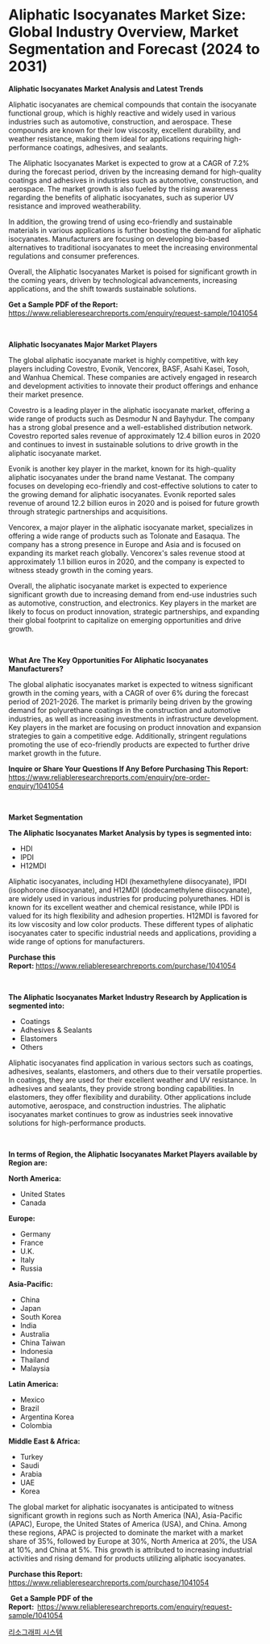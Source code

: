 <p><h1>Aliphatic Isocyanates Market Size: Global Industry Overview, Market Segmentation and Forecast (2024 to 2031)</h1></p><p><strong>Aliphatic Isocyanates Market Analysis and Latest Trends</strong></p>
<p><p>Aliphatic isocyanates are chemical compounds that contain the isocyanate functional group, which is highly reactive and widely used in various industries such as automotive, construction, and aerospace. These compounds are known for their low viscosity, excellent durability, and weather resistance, making them ideal for applications requiring high-performance coatings, adhesives, and sealants.</p><p>The Aliphatic Isocyanates Market is expected to grow at a CAGR of 7.2% during the forecast period, driven by the increasing demand for high-quality coatings and adhesives in industries such as automotive, construction, and aerospace. The market growth is also fueled by the rising awareness regarding the benefits of aliphatic isocyanates, such as superior UV resistance and improved weatherability.</p><p>In addition, the growing trend of using eco-friendly and sustainable materials in various applications is further boosting the demand for aliphatic isocyanates. Manufacturers are focusing on developing bio-based alternatives to traditional isocyanates to meet the increasing environmental regulations and consumer preferences.</p><p>Overall, the Aliphatic Isocyanates Market is poised for significant growth in the coming years, driven by technological advancements, increasing applications, and the shift towards sustainable solutions.</p></p>
<p><strong>Get a Sample PDF of the Report:&nbsp;</strong> <a href="https://www.reliableresearchreports.com/enquiry/request-sample/1041054">https://www.reliableresearchreports.com/enquiry/request-sample/1041054</a></p>
<p>&nbsp;</p>
<p><strong>Aliphatic Isocyanates Major Market Players</strong></p>
<p><p>The global aliphatic isocyanate market is highly competitive, with key players including Covestro, Evonik, Vencorex, BASF, Asahi Kasei, Tosoh, and Wanhua Chemical. These companies are actively engaged in research and development activities to innovate their product offerings and enhance their market presence.</p><p>Covestro is a leading player in the aliphatic isocyanate market, offering a wide range of products such as Desmodur N and Bayhydur. The company has a strong global presence and a well-established distribution network. Covestro reported sales revenue of approximately 12.4 billion euros in 2020 and continues to invest in sustainable solutions to drive growth in the aliphatic isocyanate market.</p><p>Evonik is another key player in the market, known for its high-quality aliphatic isocyanates under the brand name Vestanat. The company focuses on developing eco-friendly and cost-effective solutions to cater to the growing demand for aliphatic isocyanates. Evonik reported sales revenue of around 12.2 billion euros in 2020 and is poised for future growth through strategic partnerships and acquisitions.</p><p>Vencorex, a major player in the aliphatic isocyanate market, specializes in offering a wide range of products such as Tolonate and Easaqua. The company has a strong presence in Europe and Asia and is focused on expanding its market reach globally. Vencorex's sales revenue stood at approximately 1.1 billion euros in 2020, and the company is expected to witness steady growth in the coming years.</p><p>Overall, the aliphatic isocyanate market is expected to experience significant growth due to increasing demand from end-use industries such as automotive, construction, and electronics. Key players in the market are likely to focus on product innovation, strategic partnerships, and expanding their global footprint to capitalize on emerging opportunities and drive growth.</p></p>
<p>&nbsp;</p>
<p><strong>What Are The Key Opportunities For Aliphatic Isocyanates Manufacturers?</strong></p>
<p><p>The global aliphatic isocyanates market is expected to witness significant growth in the coming years, with a CAGR of over 6% during the forecast period of 2021-2026. The market is primarily being driven by the growing demand for polyurethane coatings in the construction and automotive industries, as well as increasing investments in infrastructure development. Key players in the market are focusing on product innovation and expansion strategies to gain a competitive edge. Additionally, stringent regulations promoting the use of eco-friendly products are expected to further drive market growth in the future.</p></p>
<p><strong>Inquire or Share Your Questions If Any Before Purchasing This Report:</strong> <a href="https://www.reliableresearchreports.com/enquiry/pre-order-enquiry/1041054">https://www.reliableresearchreports.com/enquiry/pre-order-enquiry/1041054</a></p>
<p>&nbsp;</p>
<p><strong>Market Segmentation</strong></p>
<p><strong>The Aliphatic Isocyanates Market Analysis by types is segmented into:</strong></p>
<p><ul><li>HDI</li><li>IPDI</li><li>H12MDI</li></ul></p>
<p><p>Aliphatic isocyanates, including HDI (hexamethylene diisocyanate), IPDI (isophorone diisocyanate), and H12MDI (dodecamethylene diisocyanate), are widely used in various industries for producing polyurethanes. HDI is known for its excellent weather and chemical resistance, while IPDI is valued for its high flexibility and adhesion properties. H12MDI is favored for its low viscosity and low color products. These different types of aliphatic isocyanates cater to specific industrial needs and applications, providing a wide range of options for manufacturers.</p></p>
<p><strong>Purchase this Report:&nbsp;</strong><a href="https://www.reliableresearchreports.com/purchase/1041054">https://www.reliableresearchreports.com/purchase/1041054</a></p>
<p>&nbsp;</p>
<p><strong>The Aliphatic Isocyanates Market Industry Research by Application is segmented into:</strong></p>
<p><ul><li>Coatings</li><li>Adhesives & Sealants</li><li>Elastomers</li><li>Others</li></ul></p>
<p><p>Aliphatic isocyanates find application in various sectors such as coatings, adhesives, sealants, elastomers, and others due to their versatile properties. In coatings, they are used for their excellent weather and UV resistance. In adhesives and sealants, they provide strong bonding capabilities. In elastomers, they offer flexibility and durability. Other applications include automotive, aerospace, and construction industries. The aliphatic isocyanates market continues to grow as industries seek innovative solutions for high-performance products.</p></p>
<p>&nbsp;</p>
<p><strong>In terms of Region, the Aliphatic Isocyanates Market Players available by Region are:</strong></p>
<p>
    <p> <strong> North America: </strong>
        <ul>
            <li>United States</li>
            <li>Canada</li>
        </ul>
        </p> 
    <p> <strong> Europe: </strong>
        <ul>
            <li>Germany</li>
            <li>France</li>
            <li>U.K.</li>
            <li>Italy</li>
            <li>Russia</li>
        </ul>
        </p> 
    <p> <strong> Asia-Pacific: </strong>
        <ul>
            <li>China</li>
            <li>Japan</li>
            <li>South Korea</li>
            <li>India</li>
            <li>Australia</li>
            <li>China Taiwan</li>
            <li>Indonesia</li>
            <li>Thailand</li>
            <li>Malaysia</li>
        </ul>
        </p> 
    <p> <strong> Latin America: </strong>
        <ul>
            <li>Mexico</li>
            <li>Brazil</li>
            <li>Argentina Korea</li>
            <li>Colombia</li>
        </ul>
        </p> 
    <p> <strong> Middle East & Africa: </strong>
        <ul>
            <li>Turkey</li>
            <li>Saudi</li>
            <li>Arabia</li>
            <li>UAE</li>
            <li>Korea</li>
        </ul>
    </p>
    </p>
<p><p>The global market for aliphatic isocyanates is anticipated to witness significant growth in regions such as North America (NA), Asia-Pacific (APAC), Europe, the United States of America (USA), and China. Among these regions, APAC is projected to dominate the market with a market share of 35%, followed by Europe at 30%, North America at 20%, the USA at 10%, and China at 5%. This growth is attributed to increasing industrial activities and rising demand for products utilizing aliphatic isocyanates.</p></p>
<p><strong>Purchase this Report: </strong><a href="https://www.reliableresearchreports.com/purchase/1041054">https://www.reliableresearchreports.com/purchase/1041054</a></p>
<p>&nbsp;<strong>Get a Sample PDF of the Report:&nbsp;&nbsp;</strong><a href="https://www.reliableresearchreports.com/enquiry/request-sample/1041054">https://www.reliableresearchreports.com/enquiry/request-sample/1041054</a></p>
<p><strong></strong></p>
<p><p><a href="https://medium.com/@hulk678678/%EB%A6%AC%EC%86%8C%EA%B7%B8%EB%9E%98%ED%94%BC-%EC%8B%9C%EC%8A%A4%ED%85%9C-%EC%8B%9C%EC%9E%A5-%EC%8B%9C%EC%9E%A5-%EC%A0%90%EC%9C%A0%EC%9C%A8-%EC%8B%9C%EC%9E%A5-%EA%B2%BD%ED%96%A5-%EB%B0%8F-%EB%AF%B8%EB%9E%98-%EC%84%B1%EC%9E%A5-%ED%83%90%EC%83%89-e657a38f719b">리소그래피 시스템</a></p></p>